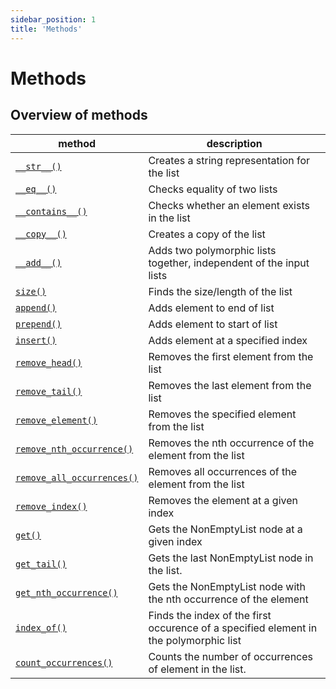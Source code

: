 ```yaml
---
sidebar_position: 1
title: 'Methods'
---
```


# Methods

## Overview of methods

| method                                                | description                                                                           |
| ----------------------------------------------------- | ------------------------------------------------------------------------------------- |
| [`__str__()`](#__str__)                               | Creates a string representation for the list                                          |
| [`__eq__()`](#__eq__)                                 | Checks equality of two lists                                                          |
| [`__contains__()`](#__contains__)                     | Checks whether an element exists in the list                                          |
| [`__copy__()`](#__copy__)                             | Creates a copy of the list                                                            |
| [`__add__()`](#__add__)                               | Adds two polymorphic lists together, independent of the input lists                   |
| [`size()`](#size)                                     | Finds the size/length of the list                                                     |
| [`append()`](#append)                                 | Adds element to end of list                                                           |
| [`prepend()`](#prepend)                               | Adds element to start of list                                                         |
| [`insert()`](#insert)                                 | Adds element at a specified index                                                     |
| [`remove_head()`](#remove_head)                       | Removes the first element from the list                                               |
| [`remove_tail()`](#remove_tail)                       | Removes the last element from the list                                                |
| [`remove_element()`](#remove_element)                 | Removes the specified element from the list                                           |
| [`remove_nth_occurrence()`](#remove_nth_occurrence)   | Removes the nth occurrence of the element from the list                               |
| [`remove_all_occurrences()`](#remove_all_occurrences) | Removes all occurrences of the element from the list                                  |
| [`remove_index()`](#remove_index)                     | Removes the element at a given index                                                  |
| [`get()`](#get)                                       | Gets the NonEmptyList node at a given index                                           |
| [`get_tail()`](#get_tail)                             | Gets the last NonEmptyList node in the list.                                          |
| [`get_nth_occurrence()`](#get_nth_occurrence)         | Gets the NonEmptyList node with the nth occurrence of the element                     |
| [`index_of()`](#index_of)                             | Finds the index of the first occurence of a specified element in the polymorphic list |
| [`count_occurrences()`](#count_occurrences)           | Counts the number of occurrences of element in the list.                              |
